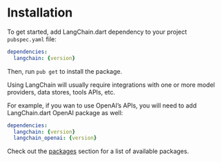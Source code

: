 # Installation

To get started, add LangChain.dart dependency to your project `pubspec.yaml` file:

```yaml
dependencies:
  langchain: {version}
```

Then, run `pub get` to install the package.

Using LangChain will usually require integrations with one or more model providers, data stores, tools APIs, etc.

For example, if you wan to use OpenAI’s APIs, you will need to add LangChain.dart OpenAI package as well:

```yaml
dependencies:
  langchain: {version}
  langchain_openai: {version}
```

Check out the [packages](https://github.com/davidmigloz/langchain_dart/tree/main#packages) section for a list of available packages.
